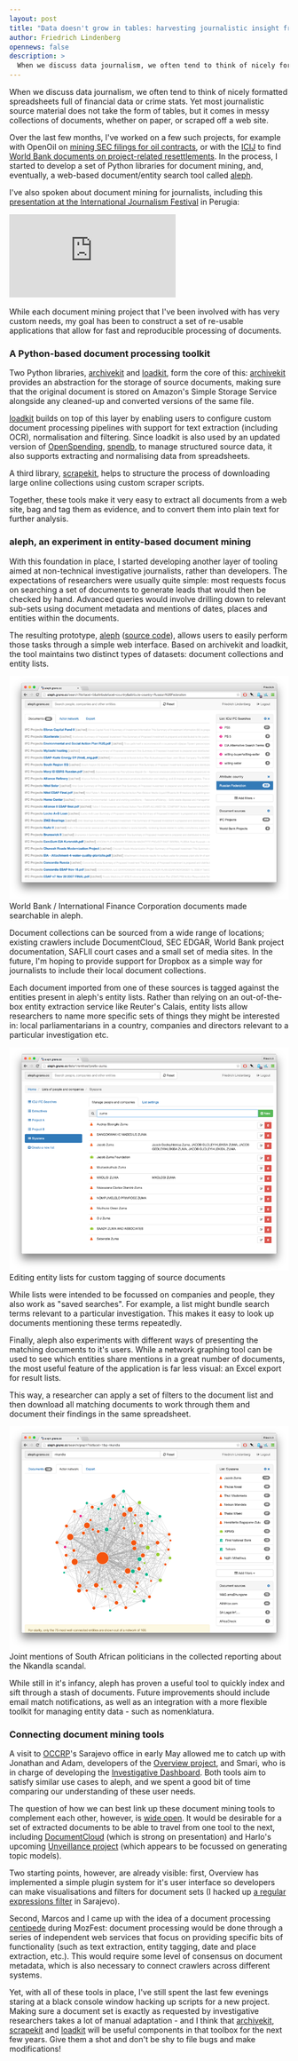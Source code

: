 ```yaml
---
layout: post
title: "Data doesn't grow in tables: harvesting journalistic insight from documents"
author: Friedrich Lindenberg
opennews: false
description: >
  When we discuss data journalism, we often tend to think of nicely formatted spreadsheets full of financial data or crime stats. Yet most journalistic source material does not take the form of tables, but it comes in messy collections of documents, whether on paper, or scraped off a web site.
---
```


When we discuss data journalism, we often tend to think of nicely formatted spreadsheets full of financial data or crime stats. Yet most journalistic source material does not take the form of tables, but it comes in messy collections of documents, whether on paper, or scraped off a web site.

Over the last few months, I've worked on a few such projects, for example with OpenOil on [mining SEC filings for oil contracts](http://pudo.org/blog/2014/11/12/openoil-contracts.html), or with the [ICIJ](http://www.icij.org/project/world-bank) to find [World Bank documents on project-related resettlements](http://www.icij.org/project/world-bank). In the process, I started to develop a set of Python libraries for document mining, and, eventually, a web-based document/entity search tool called [aleph](http://aleph.grano.cc).

I've also spoken about document mining for journalists, including this [presentation at the International Journalism Festival](http://www.journalismfestival.com/programme/2015/data-doesnt-grow-in-tables-dealing-with-large-sets-of-documents) in Perugia:

<div class='embed-container'><iframe src='http://www.youtube.com/embed/vb4U84BJKUk' frameborder='0' allowfullscreen></iframe></div>

While each document mining project that I've been involved with has very custom needs, my goal has been to construct a set of re-usable applications that allow for fast and reproducible processing of documents.

### A Python-based document processing toolkit

Two Python libraries, [archivekit](https://github.com/pudo/archivekit) and [loadkit](https://github.com/pudo/loadkit), form the core of this: [archivekit](https://github.com/pudo/archivekit) provides an abstraction for the storage of source documents, making sure that the original document is stored on Amazon's Simple Storage Service alongside any cleaned-up and converted versions of the same file.

[loadkit](https://github.com/pudo/loadkit) builds on top of this layer by enabling users to configure custom document processing pipelines with support for text extraction (including OCR), normalisation and filtering. Since loadkit is also used by an updated version of [OpenSpending](http://openspending.org), [spendb](https://github.com/mapthemoney/spendb), to manage structured source data, it also supports extracting and normalising data from spreadsheets.

A third library, [scrapekit](https://github.com/pudo/scrapekit), helps to structure the process of downloading large online collections using custom scraper scripts.

Together, these tools make it very easy to extract all documents from a web site, bag and tag them as evidence, and to convert them into plain text for further analysis.

### aleph, an experiment in entity-based document mining

With this foundation in place, I started developing another layer of tooling aimed at non-technical investigative journalists, rather than developers. The expectations of researchers were usually quite simple: most requests focus on searching a set of documents to generate leads that would then be checked by hand. Advanced queries would involve drilling down to relevant sub-sets using document metadata and mentions of dates, places and entities within the documents.

The resulting prototype, [aleph](http://aleph.grano.cc) ([source code](https://github.com/pudo/aleph)), allows users to easily perform those tasks through a simple web interface. Based on archivekit and loadkit, the tool maintains two distinct types of datasets: document collections and entity lists.

<div class="captioned">
    <img src="/assets/images/aleph1.png" class="img-responsive" alt="Aleph, searching documents"></a>
    <div class="caption">
        World Bank / International Finance Corporation documents made searchable in aleph.
    </div>
</div>

Document collections can be sourced from a wide range of locations; existing crawlers include DocumentCloud, SEC EDGAR, World Bank project documentation, SAFLII court cases and a small set of media sites. In the future, I'm hoping to provide support for Dropbox as a simple way for journalists to include their local document collections.

Each document imported from one of these sources is tagged against the entities present in aleph's entity lists. Rather than relying on an out-of-the-box entity extraction service like Reuter's Calais, entity lists allow researchers to name more specific sets of things they might be interested in: local parliamentarians in a country, companies and directors relevant to a particular investigation etc. 

<div class="captioned">
    <img src="/assets/images/aleph3.png" class="img-responsive" alt="Aleph, editing entities"></a>
    <div class="caption">
        Editing entity lists for custom tagging of source documents
    </div>
</div>

While lists were intended to be focussed on companies and people, they also work as "saved searches". For example, a list might bundle search terms relevant to a particular investigation. This makes it easy to look up documents mentioning these terms repeatedly.

Finally, aleph also experiments with different ways of presenting the matching documents to it's users. While a network graphing tool can be used to see which entities share mentions in a great number of documents, the most useful feature of the application is far less visual: an Excel export for result lists.

This way, a researcher can apply a set of filters to the document list and then download all matching documents to work through them and document their findings in the same spreadsheet.

<div class="captioned">
    <img src="/assets/images/aleph2.png" class="img-responsive" alt="Aleph, showing actors"></a>
    <div class="caption">
        Joint mentions of South African politicians in the collected reporting about the Nkandla scandal.
    </div>
</div>

While still in it's infancy, aleph has proven a useful tool to quickly index and sift through a stash of documents. Future improvements should include email match notifications, as well as an integration with a more flexible toolkit for managing entity data - such as nomenklatura.

### Connecting document mining tools

A visit to [OCCRP](http://occrp.org)'s Sarajevo office in early May allowed me to catch up with Jonathan and Adam, developers of the [Overview project](https://www.overviewproject.org/), and Smari, who is in charge of developing the [Investigative Dashboard](https://investigativedashboard.org/). Both tools aim to satisfy similar use cases to aleph, and we spent a good bit of time comparing our understanding of these user needs.

The question of how we can best link up these document mining tools to complement each other, however, is [wide open](https://www.occrp.org/occrp/en/announcements/3959-deploying-data-mining-in-cross-border-investigative-journalism). It would be desirable for a set of extracted documents to be able to travel from one tool to the next, including [DocumentCloud](http://documentcloud.org/) (which is strong on presentation) and Harlo's upcoming [Unveillance project](http://www.knightfoundation.org/grants/201550896/) (which appears to be focussed on generating topic models).

Two starting points, however, are already visible: first, Overview has implemented a simple plugin system for it's user interface so developers can make visualisations and filters for document sets (I hacked up [a regular expressions filter](https://github.com/overview/overview-grep) in Sarajevo).

Second, Marcos and I came up with the idea of a document processing [centipede](https://github.com/opennewslabs/centipede) during MozFest: document processing would be done through a series of independent web services that focus on providing specific bits of functionality (such as text extraction, entity tagging, date and place extraction, etc.). This would require some level of consensus on document metadata, which is also necessary to connect crawlers across different systems.

Yet, with all of these tools in place, I've still spent the last few evenings staring at a black console window hacking up scripts for a new project. Making sure a document set is exactly as requested by investigative researchers takes a lot of manual adaptation - and I think that [archivekit](https://github.com/pudo/archivekit), [scrapekit](https://github.com/pudo/scrapekit) and [loadkit](https://github.com/pudo/loadkit) will be useful components in that toolbox for the next few years. Give them a shot and don't be shy to file bugs and make modifications!

